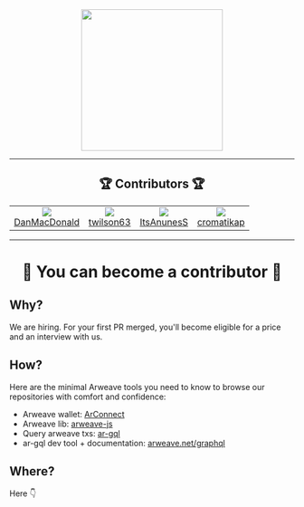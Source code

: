<div align="center">
  <img height="250" src="https://user-images.githubusercontent.com/7074019/194460252-a466c093-2592-4545-929a-fc370e51319b.png" />
</div>

----

<h2 align="center">🏆 Contributors 🏆</h1>

<table align="center">
  <tr align="center">
    <td>
      <a href="https://github.com/">
        <img src="https://avatars.githubusercontent.com/u/3269261?s=120&v=4" /><br />
        DanMacDonald
      </a>
    </td>
    <td>
      <a href="https://github.com/twilson63">
        <img src="https://avatars.githubusercontent.com/u/21292?s=120&v=4" /><br />
        twilson63
      </a>
    </td>
    <td>
      <a href="https://github.com/ItsAnunesS">
        <img src="https://avatars.githubusercontent.com/u/29176709?s=120&v=4" /><br />
        ItsAnunesS
      </a>
    </td>
    <td>
      <a href="https://github.com/cromatikap">
        <img src="https://avatars.githubusercontent.com/u/7074019?s=120&v=4" /><br />
        cromatikap
      </a>
    </td>
  </tr>
</table>

----

<h1 align="center">🫵 You can become a contributor 🫵</h1>

## Why?

We are hiring. For your first PR merged, you'll become eligible for a price and an interview with us.

## How?

Here are the minimal Arweave tools you need to know to browse our repositories with comfort and confidence:

- Arweave wallet: [ArConnect](https://arconnect.io)
- Arweave lib: [arweave-js](https://www.npmjs.com/package/arweave)
- Query arweave txs: [ar-gql](https://www.npmjs.com/package/ar-gql)
- ar-gql dev tool + documentation: [arweave.net/graphql](https://arweave.net/graphql)

## Where?

Here 👇

